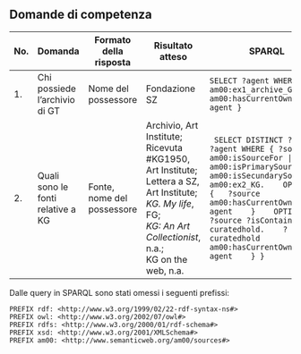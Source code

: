 ## Domande di competenza

| No. | Domanda                           | Formato della risposta     | Risultato atteso                                                                                                                                     | SPARQL                                                                                                                                                                                                                                                                                                  |
|-----|-----------------------------------|----------------------------|------------------------------------------------------------------------------------------------------------------------------------------------------|---------------------------------------------------------------------------------------------------------------------------------------------------------------------------------------------------------------------------------------------------------------------------------------------------------|
| 1.  | Chi possiede l’archivio di GT     | Nome del possessore        | Fondazione SZ                                                                                                                                        | ``` SELECT ?agent WHERE { am00:ex1_archive_GT am00:hasCurrentOwner ?agent } ```                                                                                                                                                                                                                         |
| 2.  | Quali sono le fonti relative a KG | Fonte, nome del possessore | Archivio, Art Institute; <br> Ricevuta #KG1950, Art Institute; <br> Lettera a SZ, Art Institute; <br> <i>KG. My life</i>, FG; <br> <i>KG: An Art Collectionist</i>, n.a.; <br> KG on the web, n.a. | ```  SELECT DISTINCT ?source ?agent WHERE { ?source am00:isSourceFor \| am00:isPrimarySourceFor \| am00:isSecundarySourceFor am00:ex2_KG.    OPTIONAL { 	?source am00:hasCurrentOwner ?agent    }    OPTIONAL { 	?source ?isContainedIn ?curatedhold. 	?curatedhold am00:hasCurrentOwner ?agent    } } ``` |


Dalle query in SPARQL sono stati omessi i seguenti prefissi:
```
PREFIX rdf: <http://www.w3.org/1999/02/22-rdf-syntax-ns#>
PREFIX owl: <http://www.w3.org/2002/07/owl#>
PREFIX rdfs: <http://www.w3.org/2000/01/rdf-schema#>
PREFIX xsd: <http://www.w3.org/2001/XMLSchema#>
PREFIX am00: <http://www.semanticweb.org/am00/sources#>
```
